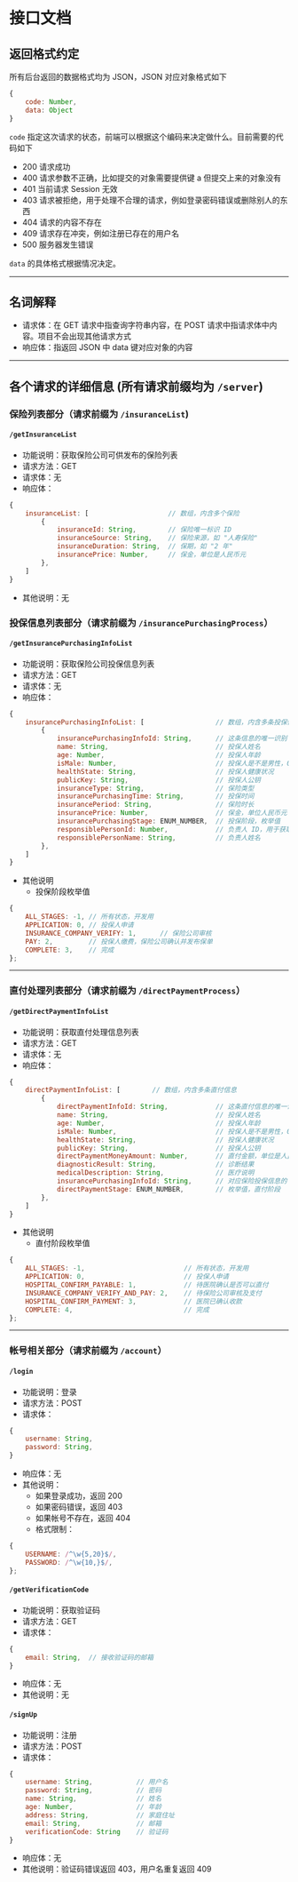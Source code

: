 # 接口文档

## 返回格式约定

所有后台返回的数据格式均为 JSON，JSON 对应对象格式如下

```js
{
    code: Number,
    data: Object
}
```

`code` 指定这次请求的状态，前端可以根据这个编码来决定做什么。目前需要的代码如下

- 200 请求成功
- 400 请求参数不正确，比如提交的对象需要提供键 a 但提交上来的对象没有
- 401 当前请求 Session 无效
- 403 请求被拒绝，用于处理不合理的请求，例如登录密码错误或删除别人的东西
- 404 请求的内容不存在
- 409 请求存在冲突，例如注册已存在的用户名
- 500 服务器发生错误

`data` 的具体格式根据情况决定。

---

## 名词解释

- 请求体：在 GET 请求中指查询字符串内容，在 POST 请求中指请求体中内容。项目不会出现其他请求方式
- 响应体：指返回 JSON 中 data 键对应对象的内容

---

## 各个请求的详细信息 (所有请求前缀均为 `/server`)

### 保险列表部分（请求前缀为 `/insuranceList`)

#### `/getInsuranceList`

- 功能说明：获取保险公司可供发布的保险列表
- 请求方法：GET
- 请求体：无
- 响应体：
```js
{
    insuranceList: [                    // 数组，内含多个保险
        {
            insuranceId: String,        // 保险唯一标识 ID
            insuranceSource: String,    // 保险来源，如 "人寿保险"
            insuranceDuration: String,  // 保期，如 "2 年"
            insurancePrice: Number,     // 保金，单位是人民币元
        },
    ]
}
```
- 其他说明：无

### 投保信息列表部分（请求前缀为 `/insurancePurchasingProcess`）

#### `/getInsurancePurchasingInfoList`

- 功能说明：获取保险公司投保信息列表
- 请求方法：GET
- 请求体：无
- 响应体：
```js
{
    insurancePurchasingInfoList: [                  // 数组，内含多条投保信息
        {
            insurancePurchasingInfoId: String,      // 这条信息的唯一识别 ID
            name: String,                           // 投保人姓名
            age: Number,                            // 投保人年龄
            isMale: Number,                         // 投保人是不是男性，0为女，1为男
            healthState: String,                    // 投保人健康状况
            publicKey: String,                      // 投保人公钥
            insuranceType: String,                  // 保险类型
            insurancePurchasingTime: String,        // 投保时间
            insurancePeriod: String,                // 保险时长
            insurancePrice: Number,                 // 保金，单位人民币元
            insurancePurchasingStage: ENUM_NUMBER,  // 投保阶段，枚举值
            responsiblePersonId: Number,            // 负责人 ID，用于获取负责人信息
            responsiblePersonName: String,          // 负责人姓名
        },
    ]
}
```
- 其他说明
  - 投保阶段枚举值
```js
{
    ALL_STAGES: -1, // 所有状态，开发用
    APPLICATION: 0, // 投保人申请
    INSURANCE_COMPANY_VERIFY: 1,      // 保险公司审核
    PAY: 2,         // 投保人缴费，保险公司确认并发布保单
    COMPLETE: 3,    // 完成
};
```

---

### 直付处理列表部分（请求前缀为 `/directPaymentProcess`）

#### `/getDirectPaymentInfoList`

- 功能说明：获取直付处理信息列表
- 请求方法：GET
- 请求体：无
- 响应体：
```js
{
    directPaymentInfoList: [        // 数组，内含多条直付信息
        {
            directPaymentInfoId: String,            // 这条直付信息的唯一识别 ID
            name: String,                           // 投保人姓名
            age: Number,                            // 投保人年龄
            isMale: Number,                         // 投保人是不是男性，0为女，1为男
            healthState: String,                    // 投保人健康状况
            publicKey: String,                      // 投保人公钥
            directPaymentMoneyAmount: Number,       // 直付金额，单位是人民币元
            diagnosticResult: String,               // 诊断结果
            medicalDescription: String,             // 医疗说明
            insurancePurchasingInfoId: String,      // 对应保险投保信息的 ID
            directPaymentStage: ENUM_NUMBER,        // 枚举值，直付阶段
        },
    ]
}
```
- 其他说明
  - 直付阶段枚举值
```js
{
    ALL_STAGES: -1,                         // 所有状态，开发用
    APPLICATION: 0,                         // 投保人申请
    HOSPITAL_CONFIRM_PAYABLE: 1,            // 待医院确认是否可以直付
    INSURANCE_COMPANY_VERIFY_AND_PAY: 2,    // 待保险公司审核及支付
    HOSPITAL_CONFIRM_PAYMENT: 3,            // 医院已确认收款
    COMPLETE: 4,                            // 完成
};
```

--- 

### 帐号相关部分（请求前缀为 `/account`）

#### `/login`

- 功能说明：登录
- 请求方法：POST
- 请求体：
```js
{
    username: String,
    password: String,
}
```
- 响应体：无
- 其他说明：
  - 如果登录成功，返回 200
  - 如果密码错误，返回 403
  - 如果帐号不存在，返回 404
  - 格式限制：
```js
{
    USERNAME: /^\w{5,20}$/,
    PASSWORD: /^\w{10,}$/,
};
```

#### `/getVerificationCode`

- 功能说明：获取验证码
- 请求方法：GET
- 请求体：
```js
{
    email: String,  // 接收验证码的邮箱
}
```
- 响应体：无
- 其他说明：无

#### `/signUp`

- 功能说明：注册
- 请求方法：POST
- 请求体：
```js
{
    username: String,           // 用户名
    password: String,           // 密码
    name: String,               // 姓名
    age: Number,                // 年龄
    address: String,            // 家庭住址
    email: String,              // 邮箱
    verificationCode: String    // 验证码
}
```
- 响应体：无
- 其他说明：验证码错误返回 403，用户名重复返回 409